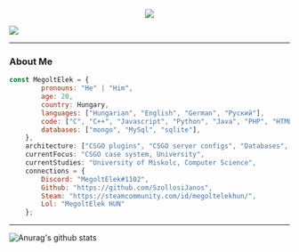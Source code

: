 <div align = "center"><img src="https://media.discordapp.net/attachments/666303695323136010/985695150544134214/Nevtelen.png?width=250&height=250"></div>

![](https://komarev.com/ghpvc/?username=SzollosiJanos&color=blue&style=plastic)

---

### About Me
```javascript
const MegoltElek = {
        pronouns: "He" | "Him",
        age: 20,
        country: Hungary,
        languages: ["Hungarian", "English", "German", "Руский"],
        code: ["C", "C++", "Javascript", "Python", "Java", "PHP", "HTML"],
        databases: ["mongo", "MySql", "sqlite"],
    },
    architecture: ["CSGO plugins", "CSGO server configs", "Databases", "Cheats", "Hacks", "Viruses"],
    currentFocus: "CSGO case system, University",
    currentStudies: "University of Miskolc, Computer Science",
    connections = {
        Discord: "MegoltElek#1102",
        Github: "https://github.com/SzollosiJanos",
        Steam: "https://steamcommunity.com/id/megoltelekhun/",
        Lol: "MegoltElek HUN"
    };
```

---

![Anurag's github stats](https://github-readme-stats.vercel.app/api?username=SzollosiJanos&show_icons=true&theme=radical)
